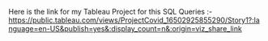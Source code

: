 Here is the link for my Tableau Project for this SQL Queries :-
https://public.tableau.com/views/ProjectCovid_16502925855290/Story1?:language=en-US&publish=yes&:display_count=n&:origin=viz_share_link
